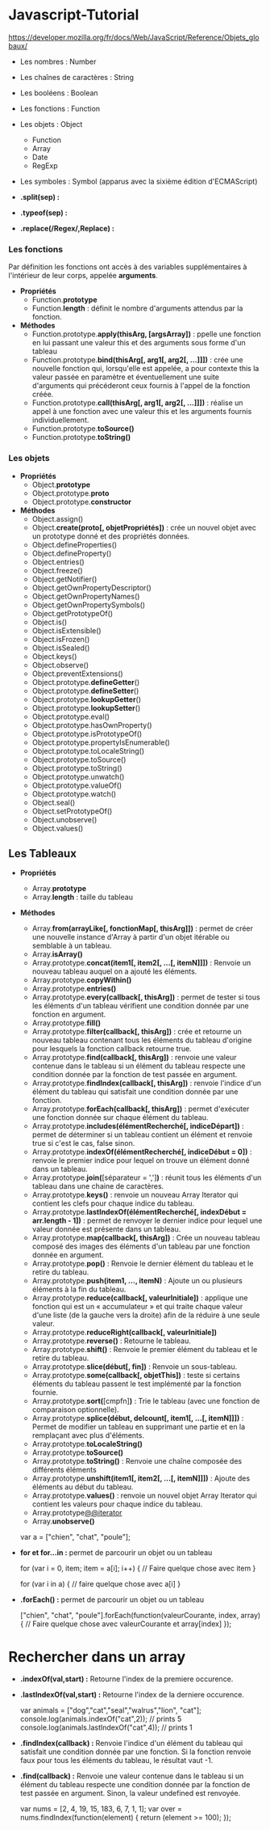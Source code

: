 # Javascript-Tutorial 
https://developer.mozilla.org/fr/docs/Web/JavaScript/Reference/Objets_globaux/

* Les nombres : Number
* Les chaînes de caractères : String
* Les booléens : Boolean
* Les fonctions : Function
* Les objets : Object
	* Function
	* Array
	* Date
	* RegExp
* Les symboles : Symbol (apparus avec la sixième édition d'ECMAScript)

* __.split(sep) :__ 
* __.typeof(sep) :__ 
* __.replace(/Regex/,Replace) :__ 

### Les fonctions ###

Par définition les fonctions ont accès à des variables supplémentaires à l'intérieur de leur corps, appelée **arguments**.   

* __Propriétés__
	* Function.__prototype__
	* Function.__length__  :  définit le nombre d'arguments attendus par la fonction.
* __Méthodes__
	* Function.prototype.__apply(__thisArg, [argsArray]__)__ : ppelle une fonction en lui passant une valeur this et des arguments sous forme d'un tableau
	* Function.prototype.__bind(__thisArg[, arg1[, arg2[, ...]]]__)__ : crée une nouvelle fonction qui, lorsqu'elle est appelée, a pour contexte this la valeur passée en paramètre et éventuellement une suite d'arguments qui précéderont ceux fournis à l'appel de la fonction créée.
	* Function.prototype.__call(__thisArg[, arg1[, arg2[, ...]]]__)__ : réalise un appel à une fonction avec une valeur this et les arguments fournis individuellement.
	* Function.prototype.__toSource()__
	* Function.prototype.__toString()__

### Les objets ###

* __Propriétés__
	* Object.__prototype__
	* Object.prototype.__proto__
	* Object.prototype.__constructor__
* __Méthodes__
	* Object.assign()
	* Object.__create(__proto[, objetPropriétés]__)__ : crée un nouvel objet avec un prototype donné et des propriétés données.
	* Object.defineProperties()
	* Object.defineProperty()
	* Object.entries()
	* Object.freeze()
	* Object.getNotifier()
	* Object.getOwnPropertyDescriptor()
	* Object.getOwnPropertyNames()
	* Object.getOwnPropertySymbols()
	* Object.getPrototypeOf()
	* Object.is()
	* Object.isExtensible()
	* Object.isFrozen()
	* Object.isSealed()
	* Object.keys()
	* Object.observe()
	* Object.preventExtensions()
	* Object.prototype.__defineGetter__()
	* Object.prototype.__defineSetter__()
	* Object.prototype.__lookupGetter__()
	* Object.prototype.__lookupSetter__()
	* Object.prototype.eval()
	* Object.prototype.hasOwnProperty()
	* Object.prototype.isPrototypeOf()
	* Object.prototype.propertyIsEnumerable()
	* Object.prototype.toLocaleString()
	* Object.prototype.toSource()
	* Object.prototype.toString()
	* Object.prototype.unwatch()
	* Object.prototype.valueOf()
	* Object.prototype.watch()
	* Object.seal()
	* Object.setPrototypeOf()
	* Object.unobserve()
	* Object.values()
	
## Les Tableaux ##

* __Propriétés__
	* Array.__prototype__
	* Array.__length__  :  taille du tableau
* __Méthodes__
	* Array.__from(__arrayLike[, fonctionMap[, thisArg]]__)__ : permet de créer une nouvelle instance d'Array à partir d'un objet itérable ou semblable à un tableau.
	* Array.__isArray()__
	* Array.prototype.__concat(__item1[, item2[, ...[, itemN]]]__)__ : Renvoie un nouveau tableau auquel on a ajouté les éléments.
	* Array.prototype.__copyWithin()__
	* Array.prototype.__entries()__
	* Array.prototype.__every(__callback[, thisArg]__)__ : permet de tester si tous les éléments d'un tableau vérifient une condition donnée par une fonction en argument.
	* Array.prototype.__fill()__
	* Array.prototype.__filter(__callback[, thisArg]__)__ : crée et retourne un nouveau tableau contenant tous les éléments du tableau d'origine pour lesquels la fonction callback retourne true.
	* Array.prototype.__find(__callback[, thisArg]__)__ : renvoie une valeur contenue dans le tableau si un élément du tableau respecte une condition donnée par la fonction de test passée en argument.
	* Array.prototype.__findIndex(__callback[, thisArg]__)__ :  renvoie l'indice d'un élément du tableau qui satisfait une condition donnée par une fonction.
	* Array.prototype.__forEach(__callback[, thisArg]__)__ : permet d'exécuter une fonction donnée sur chaque élément du tableau.
	* Array.prototype.__includes(__élémentRecherché[, indiceDépart]__)__ :  permet de déterminer si un tableau contient un élément et renvoie true si c'est le cas, false sinon.
	* Array.prototype.__indexOf(__élémentRecherché[, indiceDébut = 0]__)__ : renvoie le premier indice pour lequel on trouve un élément donné dans un tableau.
	* Array.prototype.__join(__[séparateur = ',']__)__ : réunit tous les éléments d'un tableau dans une chaine de caractères.
	* Array.prototype.__keys()__ : renvoie un nouveau  Array Iterator qui contient les clefs pour chaque indice du tableau.
	* Array.prototype.__lastIndexOf(__élémentRecherché[, indexDébut = arr.length - 1]__)__ :   permet de renvoyer le dernier indice pour lequel une valeur donnée est présente dans un tableau.
	* Array.prototype.__map(__callback[, thisArg]__)__ : Crée un nouveau tableau composé des images des éléments d'un tableau par une fonction donnée en argument.
	* Array.prototype.__pop()__ : Renvoie le dernier élément du tableau et le retire du tableau.
	* Array.prototype.__push(__item1, ..., itemN__)__ : Ajoute un ou plusieurs éléments à la fin du tableau.
	* Array.prototype.__reduce(__callback[, valeurInitiale]__)__ :  applique une fonction qui est un « accumulateur » et qui traite chaque valeur d'une liste (de la gauche vers la droite) afin de la réduire à une seule valeur.
	* Array.prototype.__reduceRight(__callback[, valeurInitiale]__)__
	* Array.prototype.__reverse()__ : Retourne le tableau.
	* Array.prototype.__shift()__ : Renvoie le premier élément du tableau et le retire du tableau.
	* Array.prototype.__slice(__début[, fin]__)__ : Renvoie un sous-tableau.
	* Array.prototype.__some(__callback[, objetThis]__)__ :  teste si certains éléments du tableau passent le test implémenté par la fonction fournie.
	* Array.prototype.__sort(__[cmpfn]__)__ : Trie le tableau (avec une fonction de comparaison optionnelle). 
	* Array.prototype.__splice(__début, delcount[, item1[, ...[, itemN]]]__)__ : Permet de modifier un tableau en supprimant une partie et en la remplaçant avec plus d'éléments.
	* Array.prototype.__toLocaleString()__
	* Array.prototype.__toSource()__
	* Array.prototype.__toString()__ : Renvoie une chaîne composée des différents éléments
	* Array.prototype.__unshift(__item1[, item2[, ...[, itemN]]]__)__ : Ajoute des éléments au début du tableau.
	* Array.prototype.__values()__ : renvoie un nouvel objet Array Iterator qui contient les valeurs pour chaque indice du tableau.
	* Array.prototype[@@iterator]()
	* Array.__unobserve()__

	var a = ["chien", "chat", "poule"];

* __for et for...in :__ permet de parcourir un objet ou un tableau

	for (var i = 0, item; item = a[i]; i++) {
	// Faire quelque chose avec item
	}

	for (var i in a) {
	// faire quelque chose avec a[i]
	}	
	
* __.forEach() :__ permet de parcourir un objet ou un tableau

	["chien", "chat", "poule"].forEach(function(valeurCourante, index, array) {
	  // Faire quelque chose avec valeurCourante et array[index]
	});

# Rechercher dans un array

* __.indexOf(val,start) :__ Retourne l'index de la premiere occurence.
* __.lastIndexOf(val,start) :__ Retourne l'index de la derniere occurence.

	var animals = ["dog","cat","seal","walrus","lion", "cat"];
	console.log(animals.indexOf("cat",2)); // prints 5
	console.log(animals.lastIndexOf("cat",4)); // prints 1
	
* __.findIndex(callback) :__ Renvoie l'indice d'un élément du tableau qui satisfait une condition donnée par une fonction. Si la fonction renvoie faux pour tous les éléments du tableau, le résultat vaut -1.
* __.find(callback) :__ Renvoie une valeur contenue dans le tableau si un élément du tableau respecte une condition donnée par la fonction de test passée en argument. Sinon, la valeur undefined est renvoyée.

	var nums = [2, 4, 19, 15, 183, 6, 7, 1, 1];
	var over = nums.findIndex(function(element) {
	 return (element >= 100);
	});

